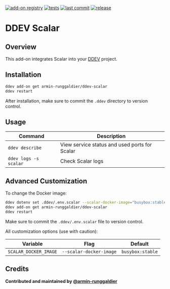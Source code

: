 [![add-on registry](https://img.shields.io/badge/DDEV-Add--on_Registry-blue)](https://addons.ddev.com)
[![tests](https://github.com/armin-runggaldier/ddev-scalar/actions/workflows/tests.yml/badge.svg?branch=main)](https://github.com/armin-runggaldier/ddev-scalar/actions/workflows/tests.yml?query=branch%3Amain)
[![last commit](https://img.shields.io/github/last-commit/armin-runggaldier/ddev-scalar)](https://github.com/armin-runggaldier/ddev-scalar/commits)
[![release](https://img.shields.io/github/v/release/armin-runggaldier/ddev-scalar)](https://github.com/armin-runggaldier/ddev-scalar/releases/latest)

# DDEV Scalar

## Overview

This add-on integrates Scalar into your [DDEV](https://ddev.com/) project.

## Installation

```bash
ddev add-on get armin-runggaldier/ddev-scalar
ddev restart
```

After installation, make sure to commit the `.ddev` directory to version control.

## Usage

| Command | Description |
| ------- | ----------- |
| `ddev describe` | View service status and used ports for Scalar |
| `ddev logs -s scalar` | Check Scalar logs |

## Advanced Customization

To change the Docker image:

```bash
ddev dotenv set .ddev/.env.scalar --scalar-docker-image="busybox:stable"
ddev add-on get armin-runggaldier/ddev-scalar
ddev restart
```

Make sure to commit the `.ddev/.env.scalar` file to version control.

All customization options (use with caution):

| Variable | Flag | Default |
| -------- | ---- | ------- |
| `SCALAR_DOCKER_IMAGE` | `--scalar-docker-image` | `busybox:stable` |

## Credits

**Contributed and maintained by [@armin-runggaldier](https://github.com/armin-runggaldier)**
